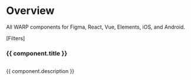 <script setup>
const components = import.meta.glob('./*/data.json', { eager: true })
const baseUrl = import.meta.env.BASE_URL

const componentData = Object.keys(components).map(path => {
 return ({
  ...components[path].default, // component data from JSON
  href: `${baseUrl}components/${path.replace('/data.json', '')}`
})});

</script>

# Overview
All WARP components for Figma, React, Vue, Elements, iOS, and Android.

[Filters]

<cards class="grid grid-cols-1 sm:grid-cols-3">
  <card v-for="component in componentData" :key="component.title" class="flex flex-col">
    <h3 class="h4 text-m! static! mt-16! mx-16!">
      <a :href="component.href" class="block before:content-empty before:absolute before:top-0 before:right-0 before:bottom-0 before:left-0 focus:outline-0">{{ component.title }}</a>
    </h3>
    <img class="order-first" :src="component.image.src" :alt="component.image.alt"/>
    <p class="m-16! text-s">{{ component.description }}</p>
  </card>
</cards>